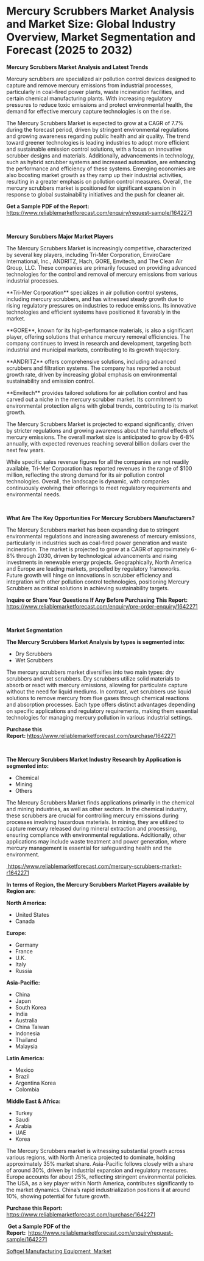 <p><h1>Mercury Scrubbers Market Analysis and Market Size: Global Industry Overview, Market Segmentation and Forecast (2025 to 2032)</h1></p><p><strong>Mercury Scrubbers Market Analysis and Latest Trends</strong></p>
<p><p>Mercury scrubbers are specialized air pollution control devices designed to capture and remove mercury emissions from industrial processes, particularly in coal-fired power plants, waste incineration facilities, and certain chemical manufacturing plants. With increasing regulatory pressures to reduce toxic emissions and protect environmental health, the demand for effective mercury capture technologies is on the rise.</p><p>The Mercury Scrubbers Market is expected to grow at a CAGR of 7.7% during the forecast period, driven by stringent environmental regulations and growing awareness regarding public health and air quality. The trend toward greener technologies is leading industries to adopt more efficient and sustainable emission control solutions, with a focus on innovative scrubber designs and materials. Additionally, advancements in technology, such as hybrid scrubber systems and increased automation, are enhancing the performance and efficiency of these systems. Emerging economies are also boosting market growth as they ramp up their industrial activities, resulting in a greater emphasis on pollution control measures. Overall, the mercury scrubbers market is positioned for significant expansion in response to global sustainability initiatives and the push for cleaner air.</p></p>
<p><strong>Get a Sample PDF of the Report:&nbsp;</strong> <a href="https://www.reliablemarketforecast.com/enquiry/request-sample/1642271?utm_campaign=3174&utm_medium=2&utm_source=Github&utm_content=ia&utm_term=11042025&utm_id=mercury-scrubbers">https://www.reliablemarketforecast.com/enquiry/request-sample/1642271</a></p>
<p>&nbsp;</p>
<p><strong>Mercury Scrubbers Major Market Players</strong></p>
<p><p>The Mercury Scrubbers Market is increasingly competitive, characterized by several key players, including Tri-Mer Corporation, EnviroCare International, Inc., ANDRITZ, Hach, GORE, Envitech, and The Clean Air Group, LLC. These companies are primarily focused on providing advanced technologies for the control and removal of mercury emissions from various industrial processes.</p><p>**Tri-Mer Corporation** specializes in air pollution control systems, including mercury scrubbers, and has witnessed steady growth due to rising regulatory pressures on industries to reduce emissions. Its innovative technologies and efficient systems have positioned it favorably in the market.</p><p>**GORE**, known for its high-performance materials, is also a significant player, offering solutions that enhance mercury removal efficiencies. The company continues to invest in research and development, targeting both industrial and municipal markets, contributing to its growth trajectory.</p><p>**ANDRITZ** offers comprehensive solutions, including advanced scrubbers and filtration systems. The company has reported a robust growth rate, driven by increasing global emphasis on environmental sustainability and emission control.</p><p>**Envitech** provides tailored solutions for air pollution control and has carved out a niche in the mercury scrubber market. Its commitment to environmental protection aligns with global trends, contributing to its market growth.</p><p>The Mercury Scrubbers Market is projected to expand significantly, driven by stricter regulations and growing awareness about the harmful effects of mercury emissions. The overall market size is anticipated to grow by 6-8% annually, with expected revenues reaching several billion dollars over the next few years.</p><p>While specific sales revenue figures for all the companies are not readily available, Tri-Mer Corporation has reported revenues in the range of $100 million, reflecting the strong demand for its air pollution control technologies. Overall, the landscape is dynamic, with companies continuously evolving their offerings to meet regulatory requirements and environmental needs.</p></p>
<p>&nbsp;</p>
<p><strong>What Are The Key Opportunities For Mercury Scrubbers Manufacturers?</strong></p>
<p><p>The Mercury Scrubbers market has been expanding due to stringent environmental regulations and increasing awareness of mercury emissions, particularly in industries such as coal-fired power generation and waste incineration. The market is projected to grow at a CAGR of approximately 6-8% through 2030, driven by technological advancements and rising investments in renewable energy projects. Geographically, North America and Europe are leading markets, propelled by regulatory frameworks. Future growth will hinge on innovations in scrubber efficiency and integration with other pollution control technologies, positioning Mercury Scrubbers as critical solutions in achieving sustainability targets.</p></p>
<p><strong>Inquire or Share Your Questions If Any Before Purchasing This Report:</strong> <a href="https://www.reliablemarketforecast.com/enquiry/pre-order-enquiry/1642271?utm_campaign=3174&utm_medium=2&utm_source=Github&utm_content=ia&utm_term=11042025&utm_id=mercury-scrubbers">https://www.reliablemarketforecast.com/enquiry/pre-order-enquiry/1642271</a></p>
<p>&nbsp;</p>
<p><strong>Market Segmentation</strong></p>
<p><strong>The Mercury Scrubbers Market Analysis by types is segmented into:</strong></p>
<p><ul><li>Dry Scrubbers</li><li>Wet Scrubbers</li></ul></p>
<p><p>The mercury scrubbers market diversifies into two main types: dry scrubbers and wet scrubbers. Dry scrubbers utilize solid materials to absorb or react with mercury emissions, allowing for particulate capture without the need for liquid mediums. In contrast, wet scrubbers use liquid solutions to remove mercury from flue gases through chemical reactions and absorption processes. Each type offers distinct advantages depending on specific applications and regulatory requirements, making them essential technologies for managing mercury pollution in various industrial settings.</p></p>
<p><strong>Purchase this Report:&nbsp;</strong><a href="https://www.reliablemarketforecast.com/purchase/1642271?utm_campaign=3174&utm_medium=2&utm_source=Github&utm_content=ia&utm_term=11042025&utm_id=mercury-scrubbers">https://www.reliablemarketforecast.com/purchase/1642271</a></p>
<p>&nbsp;</p>
<p><strong>The Mercury Scrubbers Market Industry Research by Application is segmented into:</strong></p>
<p><ul><li>Chemical</li><li>Mining</li><li>Others</li></ul></p>
<p><p>The Mercury Scrubbers Market finds applications primarily in the chemical and mining industries, as well as other sectors. In the chemical industry, these scrubbers are crucial for controlling mercury emissions during processes involving hazardous materials. In mining, they are utilized to capture mercury released during mineral extraction and processing, ensuring compliance with environmental regulations. Additionally, other applications may include waste treatment and power generation, where mercury management is essential for safeguarding health and the environment.</p></p>
<p><a href="https://www.reliablemarketforecast.com/mercury-scrubbers-market-r1642271?utm_campaign=3174&utm_medium=2&utm_source=Github&utm_content=ia&utm_term=11042025&utm_id=mercury-scrubbers">&nbsp;https://www.reliablemarketforecast.com/mercury-scrubbers-market-r1642271</a></p>
<p><strong>In terms of Region, the Mercury Scrubbers Market Players available by Region are:</strong></p>
<p>
    <p> <strong> North America: </strong>
        <ul>
            <li>United States</li>
            <li>Canada</li>
        </ul>
        </p> 
    <p> <strong> Europe: </strong>
        <ul>
            <li>Germany</li>
            <li>France</li>
            <li>U.K.</li>
            <li>Italy</li>
            <li>Russia</li>
        </ul>
        </p> 
    <p> <strong> Asia-Pacific: </strong>
        <ul>
            <li>China</li>
            <li>Japan</li>
            <li>South Korea</li>
            <li>India</li>
            <li>Australia</li>
            <li>China Taiwan</li>
            <li>Indonesia</li>
            <li>Thailand</li>
            <li>Malaysia</li>
        </ul>
        </p> 
    <p> <strong> Latin America: </strong>
        <ul>
            <li>Mexico</li>
            <li>Brazil</li>
            <li>Argentina Korea</li>
            <li>Colombia</li>
        </ul>
        </p> 
    <p> <strong> Middle East & Africa: </strong>
        <ul>
            <li>Turkey</li>
            <li>Saudi</li>
            <li>Arabia</li>
            <li>UAE</li>
            <li>Korea</li>
        </ul>
    </p>
    </p>
<p><p>The Mercury Scrubbers market is witnessing substantial growth across various regions, with North America projected to dominate, holding approximately 35% market share. Asia-Pacific follows closely with a share of around 30%, driven by industrial expansion and regulatory measures. Europe accounts for about 25%, reflecting stringent environmental policies. The USA, as a key player within North America, contributes significantly to the market dynamics. China’s rapid industrialization positions it at around 10%, showing potential for future growth.</p></p>
<p><strong>Purchase this Report: </strong><a href="https://www.reliablemarketforecast.com/purchase/1642271?utm_campaign=3174&utm_medium=2&utm_source=Github&utm_content=ia&utm_term=11042025&utm_id=mercury-scrubbers">https://www.reliablemarketforecast.com/purchase/1642271</a></p>
<p>&nbsp;<strong>Get a Sample PDF of the Report:&nbsp;&nbsp;</strong><a href="https://www.reliablemarketforecast.com/enquiry/request-sample/1642271?utm_campaign=3174&utm_medium=2&utm_source=Github&utm_content=ia&utm_term=11042025&utm_id=mercury-scrubbers">https://www.reliablemarketforecast.com/enquiry/request-sample/1642271</a></p>
<p><strong></strong></p>
<p><p><a href="https://github.com/duzcupetriv/Market-Research-Report-List-1/blob/main/softgel-manufacturing-equipment-market.md?utm_campaign=3174&utm_medium=2&utm_source=Github&utm_content=ia&utm_term=11042025&utm_id=mercury-scrubbers">Softgel Manufacturing Equipment  Market</a></p></p>